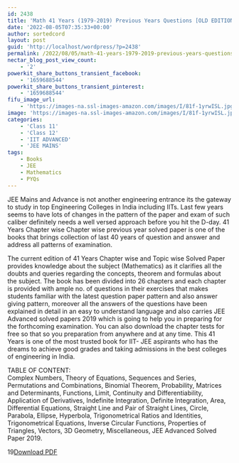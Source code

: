 ```yaml
---
id: 2438
title: 'Math 41 Years (1979-2019) Previous Years Questions [OLD EDITION]'
date: '2022-08-05T07:35:33+00:00'
author: sortedcord
layout: post
guid: 'http://localhost/wordpress/?p=2438'
permalink: /2022/08/05/math-41-years-1979-2019-previous-years-questions-old-edition/
nectar_blog_post_view_count:
    - '2'
powerkit_share_buttons_transient_facebook:
    - '1659688544'
powerkit_share_buttons_transient_pinterest:
    - '1659688544'
fifu_image_url:
    - 'https://images-na.ssl-images-amazon.com/images/I/81f-1yrwISL.jpg'
image: 'https://images-na.ssl-images-amazon.com/images/I/81f-1yrwISL.jpg'
categories:
    - 'Class 11'
    - 'Class 12'
    - 'IIT ADVANCED'
    - 'JEE MAINS'
tags:
    - Books
    - JEE
    - Mathematics
    - PYQs
---
```


JEE Mains and Advance is not another engineering entrance its the gateway to study in top Engineering Colleges in India including IITs. Last few years seems to have lots of changes in the pattern of the paper and exam of such caliber definitely needs a well versed approach before you hit the D-day. 41 Years Chapter wise Chapter wise previous year solved paper is one of the books that brings collection of last 40 years of question and answer and address all patterns of examination.

The current edition of 41 Years Chapter wise and Topic wise Solved Paper provides knowledge about the subject (Mathematics) as it clarifies all the doubts and queries regarding the concepts, theorem and formulas about the subject. The book has been divided into 26 chapters and each chapter is provided with ample no. of questions in their exercises that makes students familiar with the latest question paper pattern and also answer giving pattern, moreover all the answers of the questions have been explained in detail in an easy to understand language and also carries JEE Advanced solved papers 2019 which is going to help you in preparing for the forthcoming examination. You can also download the chapter tests for free so that so you preparation from anywhere and at any time. This 41 Years is one of the most trusted book for IIT- JEE aspirants who has the dreams to achieve good grades and taking admissions in the best colleges of engineering in India.

TABLE OF CONTENT:  
 Complex Numbers, Theory of Equations, Sequences and Series, Permutations and Combinations, Binomial Theorem, Probability, Matrices and Determinants, Functions, Limit, Continuity and Differentiability, Application of Derivatives, Indefinite Integration, Definite Integration, Area, Differential Equations, Straight Line and Pair of Straight Lines, Circle, Parabola, Ellipse, Hyperbola, Trigonometrical Ratios and Identities, Trigonometrical Equations, Inverse Circular Functions, Properties of Triangles, Vectors, 3D Geometry, Miscellaneous, JEE Advanced Solved Paper 2019.

19[Download PDF](https://drive.google.com/uc?export=download&id=1N5aqT_FZWIrjcjL5P78swcE4vrJEEHrz)